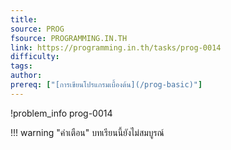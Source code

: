 ```yaml
---
title: 
source: PROG
fsource: PROGRAMMING.IN.TH
link: https://programming.in.th/tasks/prog-0014
difficulty: 
tags: 
author: 
prereq: ["[การเขียนโปรแกรมเบื้องต้น](/prog-basic)"]
---
```


!problem_info prog-0014

!!! warning "คำเตือน"
    บทเรียนนี้ยังไม่สมบูรณ์